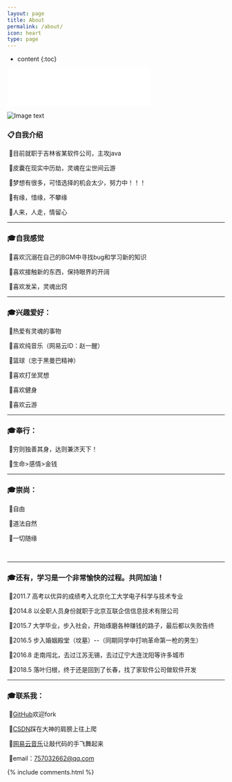 ```yaml
---
layout: page
title: About
permalink: /about/
icon: heart
type: page
---
```


* content
{:toc}

<iframe frameborder="no" border="0" marginwidth="0" marginheight="0" width="330" height="86" src="//music.163.com/outchain/player?type=2&id=469065396&auto=1&height=66"></iframe>

![Image text](https://raw.githubusercontent.com/zhaoxxxx/zhaoxxxx.github.io/master/images/1.png)<br/>

<p>
<h3>📋<strong>自我介绍</strong></h3>  

&nbsp;🔹目前就职于吉林省某软件公司，主攻java<br/>

&nbsp;🔹皮囊在现实中历劫，灵魂在尘世间云游<br/>

&nbsp;🔹梦想有很多，可惜选择的机会太少，努力中！！！<br/>

&nbsp;🔹有缘，惜缘，不攀缘<br/>

&nbsp;🔹人来，人走，情留心<br/>

<hr>
<h3>🎓<strong>自我感觉</strong></h3>

&nbsp;🔹喜欢沉溺在自己的BGM中寻找bug和学习新的知识<br/>

&nbsp;🔹喜欢接触新的东西，保持眼界的开阔<br/>

&nbsp;🔹喜欢发呆，灵魂出窍<br/>

<p>

<hr>
<h3>🎓<strong>兴趣爱好：</strong></h3>

&nbsp;🔹热爱有灵魂的事物<br/>

&nbsp;🔹喜欢纯音乐（网易云ID：赵一醒）<br/>

&nbsp;🔹篮球（忠于黑曼巴精神）<br/>

&nbsp;🔹喜欢打坐冥想 <br/>

&nbsp;🔹喜欢健身<br/>

&nbsp;🔹喜欢云游<br/>

<p>

<hr>
<h3>🎓<strong>奉行：</strong></h3>

&nbsp;🔹穷则独善其身，达则兼济天下！<br/>

&nbsp;🔹生命>感情>金钱<br/>
<p>

<hr>
<h3>🎓<strong>崇尚：</strong></h3>

&nbsp;🔹自由<br/>

&nbsp;🔹道法自然<br/>

&nbsp;🔹一切随缘<br/>
<p>

<br/>

<hr>
<h3>🎓<strong>还有，学习是一个非常愉快的过程。共同加油！</strong></h3>

&nbsp;🔹2011.7  高考以优异的成绩考入北京化工大学电子科学与技术专业<br/>

&nbsp;🔹2014.8 以全职人员身份就职于北京互联企信信息技术有限公司<br/>
 
&nbsp;🔹2015.7  大学毕业，步入社会，开始琢磨各种赚钱的路子，最后都以失败告终<br/>

&nbsp;🔹2016.5  步入婚姻殿堂（坟墓）--（同期同学中打响革命第一枪的男生）<br/>

&nbsp;🔹2016.8  走南闯北，去过江苏无锡，去过辽宁大连沈阳等许多城市<br/>

&nbsp;🔹2018.5  落叶归根，终于还是回到了长春，找了家软件公司做软件开发<br/>

<hr>
<h3>🎓<strong>联系我：</strong></h3>
<p>
&nbsp;🔹<a href="https://github.com/zhaoxxxx">GitHub</a>欢迎fork<br/>

&nbsp;🔹<a href="https://blog.csdn.net/zx19930309">CSDN</a>踩在大神的肩膀上往上爬<br/>

&nbsp;🔹<a href="https://music.163.com/#/user/home?id=67439493">网易云音乐</a>让敲代码的手飞舞起来<br/>

&nbsp;🔹email：757032662@qq.com<br/>



{% include comments.html %}
